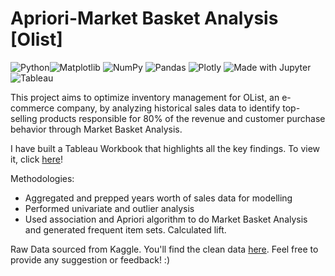 # Apriori-Market Basket Analysis [Olist]

![Python](https://img.shields.io/badge/python-3670A0?style=for-the-badge&logo=python&logoColor=ffdd54)![Matplotlib](https://img.shields.io/badge/Matplotlib-%23ffffff.svg?style=for-the-badge&logo=Matplotlib&logoColor=black) ![NumPy](https://img.shields.io/badge/numpy-%23013243.svg?style=for-the-badge&logo=numpy&logoColor=white) ![Pandas](https://img.shields.io/badge/pandas-%23150458.svg?style=for-the-badge&logo=pandas&logoColor=white) ![Plotly](https://img.shields.io/badge/Plotly-%233F4F75.svg?style=for-the-badge&logo=plotly&logoColor=white) ![Made with Jupyter](https://img.shields.io/badge/Made%20with-Jupyter-orange?style=for-the-badge&logo=Jupyter) ![Tableau](https://img.shields.io/badge/Tableau-E97627?style=for-the-badge&logo=Tableau&logoColor=white) 

This project aims to optimize inventory management for OList, an e-commerce company, by analyzing historical sales data to identify top-selling products responsible for 80% of the revenue and customer purchase behavior through Market Basket Analysis.

I have built a Tableau Workbook that highlights all the key findings. To view it, click [here](https://public.tableau.com/views/OlistDashboard_17100676596960/Top20products?:language=en-US&:sid=&:display_count=n&:origin=viz_share_link)! 

Methodologies:  
* Aggregated and prepped years worth of sales data for modelling 
* Performed univariate and outlier analysis
* Used association and Apriori algorithm to do Market Basket Analysis and generated frequent item sets. Calculated lift. 

Raw Data sourced from Kaggle. You'll find the clean data [here](https://drive.google.com/drive/folders/1IdHzb2oHbJhe-_fkydk2wB1GNf9FuO4w?usp=sharing). Feel free to provide any suggestion or feedback! :)
